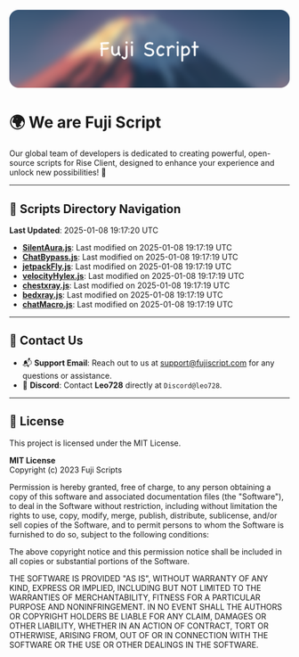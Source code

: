![Banner](.github/b.webp)

# 🌍 **We are Fuji Script**

Our global team of developers is dedicated to creating powerful, open-source scripts for Rise Client, designed to enhance your experience and unlock new possibilities! 🌟

---
<!-- SCRIPTS_NAVIGATION_START -->
## 📂 **Scripts Directory Navigation**

**Last Updated**: 2025-01-08 19:17:20 UTC

- **[SilentAura.js](scripts/SilentAura.js)**: Last modified on 2025-01-08 19:17:19 UTC
- **[ChatBypass.js](scripts/ChatBypass.js)**: Last modified on 2025-01-08 19:17:19 UTC
- **[jetpackFly.js](scripts/jetpackFly.js)**: Last modified on 2025-01-08 19:17:19 UTC
- **[velocityHylex.js](scripts/velocityHylex.js)**: Last modified on 2025-01-08 19:17:19 UTC
- **[chestxray.js](scripts/chestxray.js)**: Last modified on 2025-01-08 19:17:19 UTC
- **[bedxray.js](scripts/bedxray.js)**: Last modified on 2025-01-08 19:17:19 UTC
- **[chatMacro.js](scripts/chatMacro.js)**: Last modified on 2025-01-08 19:17:19 UTC

<!-- SCRIPTS_NAVIGATION_END -->

---

## 💬 **Contact Us**  
- 📬 **Support Email**: Reach out to us at [support@fujiscript.com](mailto:support@fujiscript.com) for any questions or assistance.  
- 💬 **Discord**: Contact **Leo728** directly at `Discord@leo728`.

---

## 📜 **License**

This project is licensed under the MIT License.  

**MIT License**  
Copyright (c) 2023 Fuji Scripts  

Permission is hereby granted, free of charge, to any person obtaining a copy of this software and associated documentation files (the "Software"), to deal in the Software without restriction, including without limitation the rights to use, copy, modify, merge, publish, distribute, sublicense, and/or sell copies of the Software, and to permit persons to whom the Software is furnished to do so, subject to the following conditions:  

The above copyright notice and this permission notice shall be included in all copies or substantial portions of the Software.  

THE SOFTWARE IS PROVIDED "AS IS", WITHOUT WARRANTY OF ANY KIND, EXPRESS OR IMPLIED, INCLUDING BUT NOT LIMITED TO THE WARRANTIES OF MERCHANTABILITY, FITNESS FOR A PARTICULAR PURPOSE AND NONINFRINGEMENT. IN NO EVENT SHALL THE AUTHORS OR COPYRIGHT HOLDERS BE LIABLE FOR ANY CLAIM, DAMAGES OR OTHER LIABILITY, WHETHER IN AN ACTION OF CONTRACT, TORT OR OTHERWISE, ARISING FROM, OUT OF OR IN CONNECTION WITH THE SOFTWARE OR THE USE OR OTHER DEALINGS IN THE SOFTWARE.  
